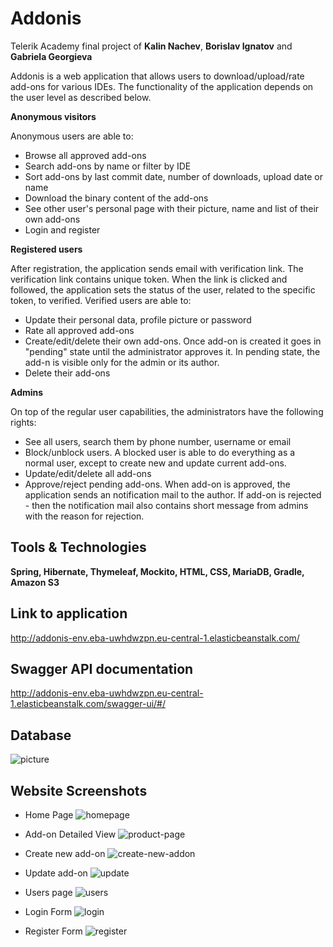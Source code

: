 # Addonis 
Telerik Academy final project of **Kalin Nachev**, **Borislav Ignatov** and **Gabriela Georgieva**

Addonis is a web application that allows users to download/upload/rate add-ons for various IDEs. The functionality of the application depends on the user level as described below.

**Anonymous visitors** 

Anonymous users are able to:
- Browse all approved add-ons
- Search add-ons by name or filter by IDE
- Sort add-ons by last commit date, number of downloads, upload date or name
- Download the binary content of the add-ons
- See other user's personal page with their picture, name and list of their own add-ons
- Login and register


**Registered users**

After registration, the application sends email with verification link. The verification link contains unique token. When the link is clicked and followed, the application sets the status of the user, related to the specific token, to verified. Verified users are able to:

- Update their personal data, profile picture or password
- Rate all approved add-ons
- Create/edit/delete their own add-ons. Once add-on is created it goes in "pending" state until the administrator approves it. In pending state, the add-n is visible only for the admin or its author.
- Delete their add-ons

**Admins**

On top of the regular user capabilities, the administrators have the following rights: 
- See all users, search them by phone number, username or email
- Block/unblock users. A blocked user is able to do everything as a normal user, except to create new and update current add-ons.
- Update/edit/delete all add-ons
- Approve/reject pending add-ons. When add-on is approved, the application sends an notification mail to the author. If add-on is rejected - then the notification mail also contains short message from admins with the reason for rejection.

## Tools & Technologies
**Spring, Hibernate, Thymeleaf, Mockito, HTML, CSS, MariaDB, Gradle, Amazon S3**

## Link to application
http://addonis-env.eba-uwhdwzpn.eu-central-1.elasticbeanstalk.com/

## Swagger API documentation
http://addonis-env.eba-uwhdwzpn.eu-central-1.elasticbeanstalk.com/swagger-ui/#/




## Database
![picture](images/database.png)

Website Screenshots
---

- Home Page 
![homepage](images/home.png)

- Add-on Detailed View 
![product-page](images/addon-details.png)

- Create new add-on
![create-new-addon](images/create.png)

- Update add-on
![update](images/update.png)

- Users page 
![users](images/users.png)

- Login Form 
![login](images/login.png)

- Register Form 
![register](images/register.png)



